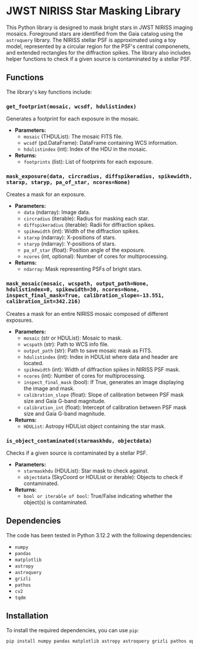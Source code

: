 # JWST NIRISS Star Masking Library

This Python library is designed to mask bright stars in JWST NIRISS imaging mosaics. Foreground stars are identified from the Gaia catalog using the `astroquery` library. The NIRISS stellar PSF is approximated using a toy model, represented by a circular region for the PSF's central componenets, and extended rectangles for the diffraction spikes. The library also includes helper functions to check if a given source is contaminated by a stellar PSF.

## Functions
The library's key functions include:

### `get_footprint(mosaic, wcsdf, hdulistindex)`
Generates a footprint for each exposure in the mosaic.

- **Parameters:**
  - `mosaic` (THDUList): The mosaic FITS file.
  - `wcsdf` (pd.DataFrame): DataFrame containing WCS information.
  - `hdulistindex` (int): Index of the HDU in the mosaic.
- **Returns:**
  - `footprints` (list): List of footprints for each exposure.

### `mask_exposure(data, circradius, diffspikeradius, spikewidth, starxp, staryp, pa_of_star, ncores=None)`
Creates a mask for an exposure.

- **Parameters:**
  - `data` (ndarray): Image data.
  - `circradius` (iterable): Radius for masking each star.
  - `diffspikeradius` (iterable): Radii for diffraction spikes.
  - `spikewidth` (int): Width of the diffraction spikes.
  - `starxp` (ndarray): X-positions of stars.
  - `staryp` (ndarray): Y-positions of stars.
  - `pa_of_star` (float): Position angle of the exposure.
  - `ncores` (int, optional): Number of cores for multiprocessing.
- **Returns:**
  - `ndarray`: Mask representing PSFs of bright stars.

### `mask_mosaic(mosaic, wcspath, output_path=None, hdulistindex=0, spikewidth=30, ncores=None, inspect_final_mask=True, calibration_slope=-13.551, calibration_int=342.216)`
Creates a mask for an entire NIRISS mosaic composed of different exposures.

- **Parameters:**
  - `mosaic` (str or HDUList): Mosaic to mask.
  - `wcspath` (str): Path to WCS info file.
  - `output_path` (str): Path to save mosaic mask as FITS.
  - `hdulistindex` (int): Index in HDUList where data and header are located.
  - `spikewidth` (int): Width of diffraction spikes in NIRISS PSF mask.
  - `ncores` (int): Number of cores for multiprocessing.
  - `inspect_final_mask` (bool): If True, generates an image displaying the image and mask.
  - `calibration_slope` (float): Slope of calibration between PSF mask size and Gaia G-band magnitude.
  - `calibration_int` (float): Intercept of calibration between PSF mask size and Gaia G-band magnitude.
- **Returns:**
  - `HDUList`: Astropy HDUList object containing the star mask.

### `is_object_contaminated(starmaskhdu, objectdata)`
Checks if a given source is contaminated by a stellar PSF.

- **Parameters:**
  - `starmaskhdu` (HDUList): Star mask to check against.
  - `objectdata` (SkyCoord or HDUList or iterable): Objects to check if contaminated.
- **Returns:**
  - `bool or iterable of bool`: True/False indicating whether the object(s) is contaminated.

## Dependencies
The code has been tested in Python 3.12.2 with the following dependencies:
- `numpy`
- `pandas`
- `matplotlib`
- `astropy`
- `astroquery`
- `grizli`
- `pathos`
- `cv2`
- `tqdm`

## Installation

To install the required dependencies, you can use `pip`:

```bash
pip install numpy pandas matplotlib astropy astroquery grizli pathos opencv-python tqdm


